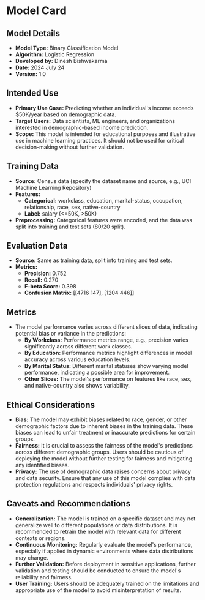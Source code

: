 
# Model Card
## Model Details
- **Model Type:** Binary Classification Model
- **Algorithm:** Logistic Regression
- **Developed by:** Dinesh Bishwakarma
- **Date:** 2024 July 24 
- **Version:** 1.0

## Intended Use

- **Primary Use Case:** Predicting whether an individual's income exceeds $50K/year based on demographic data.
- **Target Users:** Data scientists, ML engineers, and organizations interested in demographic-based income prediction.
- **Scope:** This model is intended for educational purposes and illustrative use in machine learning practices. It should not be used for critical decision-making without further validation.

## Training Data

- **Source:** Census data (specify the dataset name and source, e.g., UCI Machine Learning Repository)
- **Features:** 
  - **Categorical:** workclass, education, marital-status, occupation, relationship, race, sex, native-country
  - **Label:** salary (<=50K, >50K)
- **Preprocessing:** Categorical features were encoded, and the data was split into training and test sets (80/20 split).

## Evaluation Data

- **Source:** Same as training data, split into training and test sets.
- **Metrics:** 
  - **Precision:** 0.752
  - **Recall:** 0.270
  - **F-beta Score:** 0.398
  - **Confusion Matrix:** [[4716  147], [1204  446]]

## Metrics

- The model performance varies across different slices of data, indicating potential bias or variance in the predictions:
  - **By Workclass:** Performance metrics range, e.g., precision varies significantly across different work classes.
  - **By Education:** Performance metrics highlight differences in model accuracy across various education levels.
  - **By Marital Status:** Different marital statuses show varying model performance, indicating a possible area for improvement.
  - **Other Slices:** The model's performance on features like race, sex, and native-country also shows variability.

## Ethical Considerations

- **Bias:** The model may exhibit biases related to race, gender, or other demographic factors due to inherent biases in the training data. These biases can lead to unfair treatment or inaccurate predictions for certain groups.
- **Fairness:** It is crucial to assess the fairness of the model's predictions across different demographic groups. Users should be cautious of deploying the model without further testing for fairness and mitigating any identified biases.
- **Privacy:** The use of demographic data raises concerns about privacy and data security. Ensure that any use of this model complies with data protection regulations and respects individuals' privacy rights.

## Caveats and Recommendations

- **Generalization:** The model is trained on a specific dataset and may not generalize well to different populations or data distributions. It is recommended to retrain the model with relevant data for different contexts or regions.
- **Continuous Monitoring:** Regularly evaluate the model's performance, especially if applied in dynamic environments where data distributions may change.
- **Further Validation:** Before deployment in sensitive applications, further validation and testing should be conducted to ensure the model's reliability and fairness.
- **User Training:** Users should be adequately trained on the limitations and appropriate use of the model to avoid misinterpretation of results.
